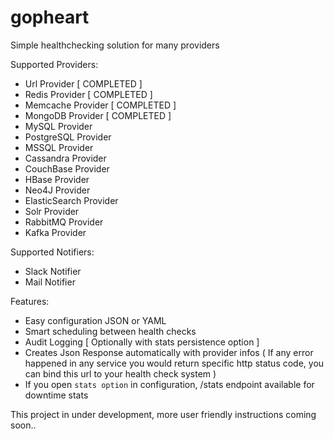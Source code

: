 # gopheart
Simple healthchecking solution for many providers

Supported Providers:
  - Url Provider [ COMPLETED ]
  - Redis Provider [ COMPLETED ]
  - Memcache Provider [ COMPLETED ]
  - MongoDB Provider [ COMPLETED ]
  - MySQL Provider
  - PostgreSQL Provider
  - MSSQL Provider
  - Cassandra Provider
  - CouchBase Provider
  - HBase Provider
  - Neo4J Provider
  - ElasticSearch Provider
  - Solr Provider
  - RabbitMQ Provider
  - Kafka Provider

Supported Notifiers:
  - Slack Notifier
  - Mail Notifier
  
Features:
  - Easy configuration JSON or YAML
  - Smart scheduling between health checks
  - Audit Logging [ Optionally with stats persistence option ]
  - Creates Json Response automatically with provider infos ( If any error happened in any service you would return specific http status code, you can bind this url to your health check system )
  - If you open `stats option` in configuration, /stats endpoint available for downtime stats

This project in under development, more user friendly instructions coming soon..
